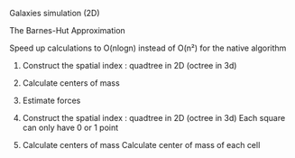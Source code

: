 Galaxies simulation (2D)

The Barnes-Hut Approximation

Speed up calculations to O(nlogn) instead of O(n²) for the native algorithm

1. Construct the spatial index : quadtree in 2D (octree in 3d)
2. Calculate centers of mass
3. Estimate forces

1. Construct the spatial index : quadtree in 2D (octree in 3d)
Each square can only have 0 or 1 point

2. Calculate centers of mass
Calculate center of mass of each cell

